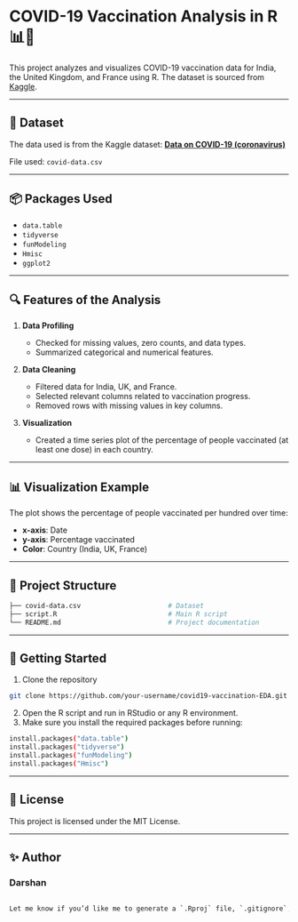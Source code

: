 # COVID-19 Vaccination Analysis in R 📊💉

This project analyzes and visualizes COVID-19 vaccination data for India, the United Kingdom, and France using R. The dataset is sourced from [Kaggle](https://www.kaggle.com/tunguz/data-on-covid19-coronavirus).

---

## 📁 Dataset

The data used is from the Kaggle dataset:
**[Data on COVID-19 (coronavirus)](https://www.kaggle.com/tunguz/data-on-covid19-coronavirus)**

File used: `covid-data.csv`

---

## 📦 Packages Used

- `data.table`
- `tidyverse`
- `funModeling`
- `Hmisc`
- `ggplot2`

---

## 🔍 Features of the Analysis

1. **Data Profiling**
   - Checked for missing values, zero counts, and data types.
   - Summarized categorical and numerical features.

2. **Data Cleaning**
   - Filtered data for India, UK, and France.
   - Selected relevant columns related to vaccination progress.
   - Removed rows with missing values in key columns.

3. **Visualization**
   - Created a time series plot of the percentage of people vaccinated (at least one dose) in each country.

---

## 📊 Visualization Example

The plot shows the percentage of people vaccinated per hundred over time:

- **x-axis**: Date  
- **y-axis**: Percentage vaccinated  
- **Color**: Country (India, UK, France)

---

## 📂 Project Structure

```bash
├── covid-data.csv                      # Dataset
├── script.R                            # Main R script
└── README.md                           # Project documentation
```

---

## 🚀 Getting Started

1. Clone the repository  
```bash
git clone https://github.com/your-username/covid19-vaccination-EDA.git
```
2.	Open the R script and run in RStudio or any R environment.
3.	Make sure you install the required packages before running:
```bash
install.packages("data.table")
install.packages("tidyverse")
install.packages("funModeling")
install.packages("Hmisc")
```

---

## 📌 License

This project is licensed under the MIT License.

---

## ✨ Author

### Darshan

```bash

Let me know if you’d like me to generate a `.Rproj` file, `.gitignore`, or publish the repo structure for upload to GitHub!

```


